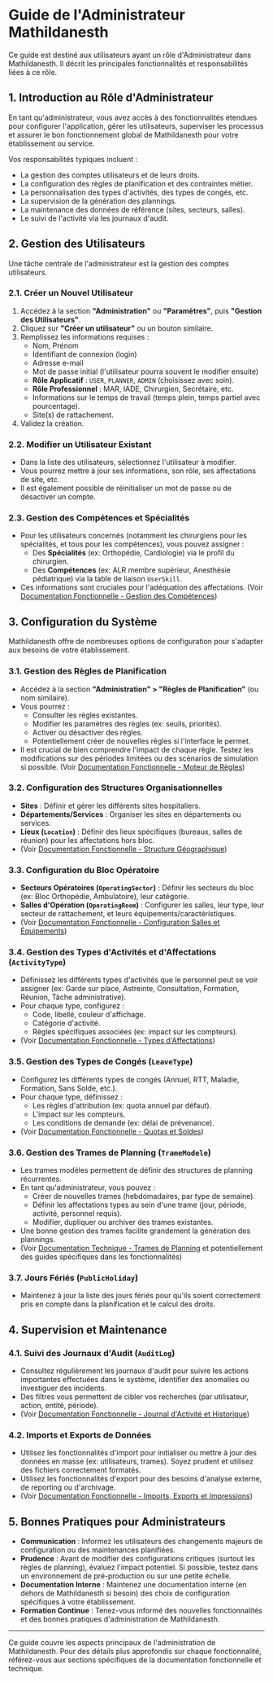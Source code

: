 # Guide de l'Administrateur Mathildanesth

Ce guide est destiné aux utilisateurs ayant un rôle d'Administrateur dans Mathildanesth. Il décrit les principales fonctionnalités et responsabilités liées à ce rôle.

## 1. Introduction au Rôle d'Administrateur

En tant qu'administrateur, vous avez accès à des fonctionnalités étendues pour configurer l'application, gérer les utilisateurs, superviser les processus et assurer le bon fonctionnement global de Mathildanesth pour votre établissement ou service.

Vos responsabilités typiques incluent :
- La gestion des comptes utilisateurs et de leurs droits.
- La configuration des règles de planification et des contraintes métier.
- La personnalisation des types d'activités, des types de congés, etc.
- La supervision de la génération des plannings.
- La maintenance des données de référence (sites, secteurs, salles).
- Le suivi de l'activité via les journaux d'audit.

## 2. Gestion des Utilisateurs

Une tâche centrale de l'administrateur est la gestion des comptes utilisateurs.

### 2.1. Créer un Nouvel Utilisateur
1.  Accédez à la section **"Administration"** ou **"Paramètres"**, puis **"Gestion des Utilisateurs"**.
2.  Cliquez sur **"Créer un utilisateur"** ou un bouton similaire.
3.  Remplissez les informations requises :
    -   Nom, Prénom
    -   Identifiant de connexion (login)
    -   Adresse e-mail
    -   Mot de passe initial (l'utilisateur pourra souvent le modifier ensuite)
    -   **Rôle Applicatif** : `USER`, `PLANNER`, `ADMIN` (choisissez avec soin).
    -   **Rôle Professionnel** : MAR, IADE, Chirurgien, Secrétaire, etc.
    -   Informations sur le temps de travail (temps plein, temps partiel avec pourcentage).
    -   Site(s) de rattachement.
4.  Validez la création.

### 2.2. Modifier un Utilisateur Existant
-   Dans la liste des utilisateurs, sélectionnez l'utilisateur à modifier.
-   Vous pourrez mettre à jour ses informations, son rôle, ses affectations de site, etc.
-   Il est également possible de réinitialiser un mot de passe ou de désactiver un compte.

### 2.3. Gestion des Compétences et Spécialités
-   Pour les utilisateurs concernés (notamment les chirurgiens pour les spécialités, et tous pour les compétences), vous pouvez assigner :
    -   Des **Spécialités** (ex: Orthopédie, Cardiologie) via le profil du chirurgien.
    -   Des **Compétences** (ex: ALR membre supérieur, Anesthésie pédiatrique) via la table de liaison `UserSkill`.
-   Ces informations sont cruciales pour l'adéquation des affectations. (Voir [Documentation Fonctionnelle - Gestion des Compétences](../02_Fonctionnalites/13_Gestion_Competences/01_Definition_Assignation.md))

## 3. Configuration du Système

Mathildanesth offre de nombreuses options de configuration pour s'adapter aux besoins de votre établissement.

### 3.1. Gestion des Règles de Planification
-   Accédez à la section **"Administration" > "Règles de Planification"** (ou nom similaire).
-   Vous pourrez :
    -   Consulter les règles existantes.
    -   Modifier les paramètres des règles (ex: seuils, priorités).
    -   Activer ou désactiver des règles.
    -   Potentiellement créer de nouvelles règles si l'interface le permet.
-   Il est crucial de bien comprendre l'impact de chaque règle. Testez les modifications sur des périodes limitées ou des scénarios de simulation si possible. (Voir [Documentation Fonctionnelle - Moteur de Règles](../02_Fonctionnalites/03_Planning_Generation/01_Moteur_Regles.md))

### 3.2. Configuration des Structures Organisationnelles
-   **Sites** : Définir et gérer les différents sites hospitaliers.
-   **Départements/Services** : Organiser les sites en départements ou services.
-   **Lieux (`Location`)** : Définir des lieux spécifiques (bureaux, salles de réunion) pour les affectations hors bloc.
-   (Voir [Documentation Fonctionnelle - Structure Géographique](../02_Fonctionnalites/07_Gestion_Affectations/02_Structure_Geographique.md))

### 3.3. Configuration du Bloc Opératoire
-   **Secteurs Opératoires (`OperatingSector`)** : Définir les secteurs du bloc (ex: Bloc Orthopédie, Ambulatoire), leur catégorie.
-   **Salles d'Opération (`OperatingRoom`)** : Configurer les salles, leur type, leur secteur de rattachement, et leurs équipements/caractéristiques.
-   (Voir [Documentation Fonctionnelle - Configuration Salles et Équipements](../02_Fonctionnalites/04_Bloc_Operatoire/01_Configuration_Salles_Equipements.md))

### 3.4. Gestion des Types d'Activités et d'Affectations (`ActivityType`)
-   Définissez les différents types d'activités que le personnel peut se voir assigner (ex: Garde sur place, Astreinte, Consultation, Formation, Réunion, Tâche administrative).
-   Pour chaque type, configurez :
    -   Code, libellé, couleur d'affichage.
    -   Catégorie d'activité.
    -   Règles spécifiques associées (ex: impact sur les compteurs).
-   (Voir [Documentation Fonctionnelle - Types d'Affectations](../02_Fonctionnalites/07_Gestion_Affectations/01_Types_Affectations.md))

### 3.5. Gestion des Types de Congés (`LeaveType`)
-   Configurez les différents types de congés (Annuel, RTT, Maladie, Formation, Sans Solde, etc.).
-   Pour chaque type, définissez :
    -   Les règles d'attribution (ex: quota annuel par défaut).
    -   L'impact sur les compteurs.
    -   Les conditions de demande (ex: délai de prévenance).
-   (Voir [Documentation Fonctionnelle - Quotas et Soldes](../02_Fonctionnalites/02_Gestion_Conges_Absences/04_Quota_Management_Soldes.md))

### 3.6. Gestion des Trames de Planning (`TrameModele`)
-   Les trames modèles permettent de définir des structures de planning récurrentes.
-   En tant qu'administrateur, vous pouvez :
    -   Créer de nouvelles trames (hebdomadaires, par type de semaine).
    -   Définir les affectations types au sein d'une trame (jour, période, activité, personnel requis).
    -   Modifier, dupliquer ou archiver des trames existantes.
-   Une bonne gestion des trames facilite grandement la génération des plannings.
-   (Voir [Documentation Technique - Trames de Planning](../../modules/templates/components/BlocPlanningTemplateEditor.md) et potentiellement des guides spécifiques dans les fonctionnalités)

### 3.7. Jours Fériés (`PublicHoliday`)
-   Maintenez à jour la liste des jours fériés pour qu'ils soient correctement pris en compte dans la planification et le calcul des droits.

## 4. Supervision et Maintenance

### 4.1. Suivi des Journaux d'Audit (`AuditLog`)
-   Consultez régulièrement les journaux d'audit pour suivre les actions importantes effectuées dans le système, identifier des anomalies ou investiguer des incidents.
-   Des filtres vous permettent de cibler vos recherches (par utilisateur, action, entité, période).
-   (Voir [Documentation Fonctionnelle - Journal d'Activité et Historique](../02_Fonctionnalites/16_Historisation_Audit/01_Journal_Activite_Historique.md))

### 4.2. Imports et Exports de Données
-   Utilisez les fonctionnalités d'import pour initialiser ou mettre à jour des données en masse (ex: utilisateurs, trames). Soyez prudent et utilisez des fichiers correctement formatés.
-   Utilisez les fonctionnalités d'export pour des besoins d'analyse externe, de reporting ou d'archivage.
-   (Voir [Documentation Fonctionnelle - Imports, Exports et Impressions](../02_Fonctionnalites/17_Imports_Exports/01_Imports_Exports_et_Impressions.md))

## 5. Bonnes Pratiques pour Administrateurs

-   **Communication** : Informez les utilisateurs des changements majeurs de configuration ou des maintenances planifiées.
-   **Prudence** : Avant de modifier des configurations critiques (surtout les règles de planning), évaluez l'impact potentiel. Si possible, testez dans un environnement de pré-production ou sur une petite échelle.
-   **Documentation Interne** : Maintenez une documentation interne (en dehors de Mathildanesth si besoin) des choix de configuration spécifiques à votre établissement.
-   **Formation Continue** : Tenez-vous informé des nouvelles fonctionnalités et des bonnes pratiques d'administration de Mathildanesth.

---

Ce guide couvre les aspects principaux de l'administration de Mathildanesth. Pour des détails plus approfondis sur chaque fonctionnalité, référez-vous aux sections spécifiques de la documentation fonctionnelle et technique. 